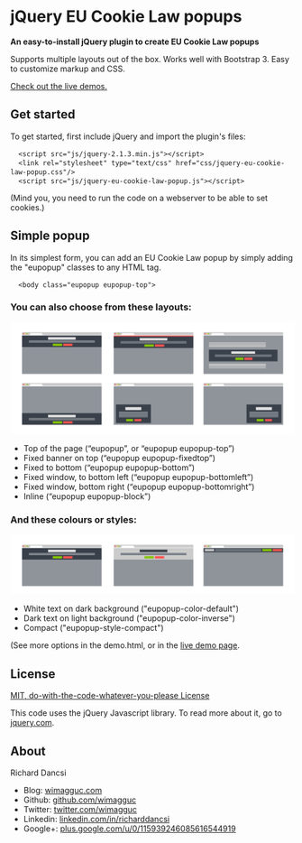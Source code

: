 # jQuery EU Cookie Law popups

**An easy-to-install jQuery plugin to create EU Cookie Law popups**

Supports multiple layouts out of the box. Works well with Bootstrap 3. Easy to customize markup and CSS. 

[Check out the live demos.](http://www.wimagguc.com/2015/03/jquery-eu-cookie-law-popup/)

## Get started

To get started, first include jQuery and import the plugin's files:

```
  <script src="js/jquery-2.1.3.min.js"></script>
  <link rel="stylesheet" type="text/css" href="css/jquery-eu-cookie-law-popup.css"/>
  <script src="js/jquery-eu-cookie-law-popup.js"></script>
```

(Mind you, you need to run the code on a webserver to be able to set cookies.)

## Simple popup

In its simplest form, you can add an EU Cookie Law popup by simply adding the "eupopup" classes to any HTML tag.

```
  <body class="eupopup eupopup-top">
```

### You can also choose from these layouts:

![image](docs/eucookielaw-demo.jpg)

* Top of the page (“eupopup”, or “eupopup eupopup-top”)
* Fixed banner on top (“eupopup eupopup-fixedtop”)
* Fixed to bottom (“eupopup eupopup-bottom”)
* Fixed window, to bottom left (“eupopup eupopup-bottomleft”)
* Fixed window, bottom right (“eupopup eupopup-bottomright”)
* Inline (“eupopup eupopup-block”)


### And these colours or styles:

![image](docs/eucookielaw-demo2.jpg)

* White text on dark background ("eupopup-color-default")
* Dark text on light background ("eupopup-color-inverse")
* Compact ("eupopup-style-compact")


(See more options in the demo.html, or in the [live demo page](http://www.wimagguc.com/2015/03/jquery-eu-cookie-law-popup/).


## License

[MIT, do-with-the-code-whatever-you-please License](https://github.com/wimagguc/jquery-eu-cookie-law-popup/blob/master/LICENSE.md)

This code uses the jQuery Javascript library. To read more about it, go to [jquery.com](http://jquery.com/).


## About

Richard Dancsi

- Blog: [wimagguc.com](http://www.wimagguc.com/)
- Github: [github.com/wimagguc](http://github.com/wimagguc/)
- Twitter: [twitter.com/wimagguc](http://twitter.com/wimagguc/)
- Linkedin: [linkedin.com/in/richarddancsi](http://linkedin.com/in/richarddancsi)
- Google+: [plus.google.com/u/0/115939246085616544919](https://plus.google.com/u/0/115939246085616544919)
